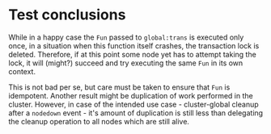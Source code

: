 # Test conclusions

While in a happy case the `Fun` passed to `global:trans` is executed only once,
in a situation when this function itself crashes,
the transaction lock is deleted.
Therefore, if at this point some node yet has to attempt taking the lock,
it will (might?) succeed and try executing the same `Fun` in its own context.

This is not bad per se, but care must be taken to ensure that `Fun` is idempotent.
Another result might be duplication of work performed in the cluster.
However, in case of the intended use case - cluster-global cleanup after a
`nodedown` event - it's amount of duplication is still less than
delegating the cleanup operation to all nodes which are still alive.
